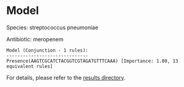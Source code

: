 
# Model

Species: streptococcus pneumoniae

Antibiotic: meropenem

```
Model (Conjunction - 1 rules):
------------------------------
Presence(AAGTCGCATCTACGGTCGTAGATGTTTCAAA) [Importance: 1.00, 13 equivalent rules]

```

For details, please refer to the [results directory](../../../../../results/scm_b/streptococcus+pneumoniae/meropenem/repeat_3/).

